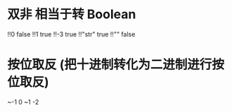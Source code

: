# 双非 相当于转 Boolean

!!0 false
!!1 true
!!-3 true
!!"str" true
!!"" false

# 按位取反 (把十进制转化为二进制进行按位取反)

~-1 0
~1 -2
